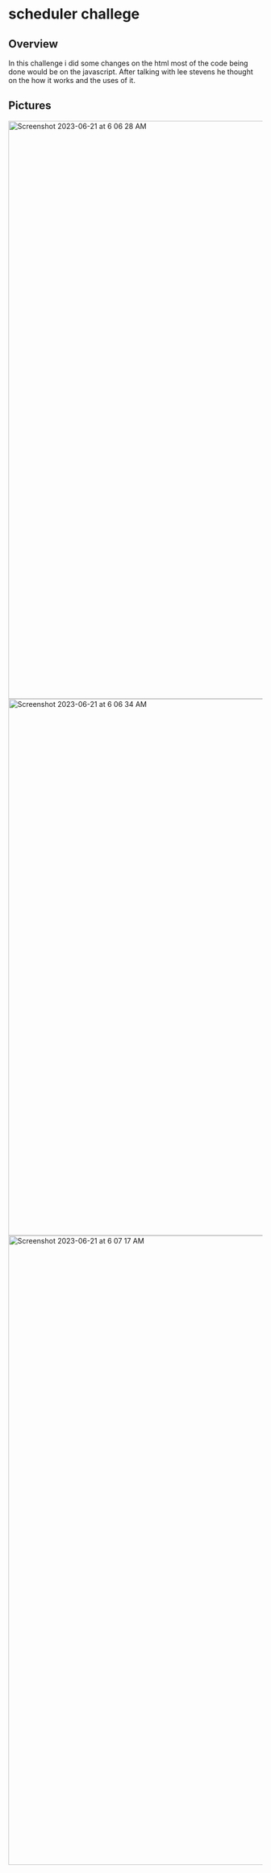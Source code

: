 # scheduler challege

## Overview
In this challenge i did some changes on the html most of the code being done would be on the javascript.
After talking with lee stevens he thought on the how it works and the uses of it.

## Pictures

<img width="1146" alt="Screenshot 2023-06-21 at 6 06 28 AM" src="https://github.com/Oscar5323/challenge-5/assets/132025393/fdb620c0-42a9-4448-ada2-fcbfe3a0882d">

<img width="1064" alt="Screenshot 2023-06-21 at 6 06 34 AM" src="https://github.com/Oscar5323/challenge-5/assets/132025393/798e6e71-dbb3-46de-a5f7-77b0b476eec5">

<img width="1248" alt="Screenshot 2023-06-21 at 6 07 17 AM" src="https://github.com/Oscar5323/challenge-5/assets/132025393/5bbe39ee-ae80-4ef3-a6fd-b994ea1b99e1">
